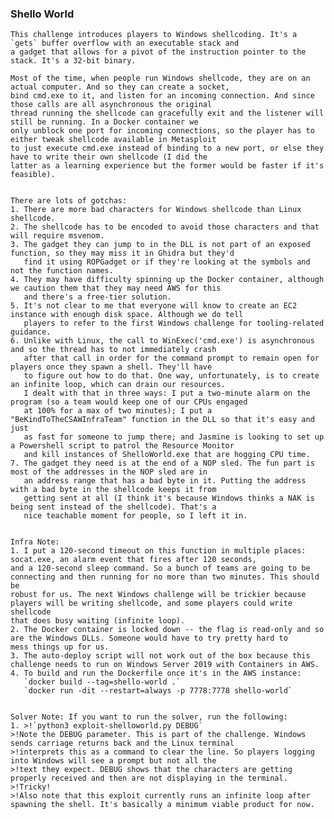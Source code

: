 
### Shello World

    This challenge introduces players to Windows shellcoding. It's a `gets` buffer overflow with an executable stack and
    a gadget that allows for a pivot of the instruction pointer to the stack. It's a 32-bit binary.

    Most of the time, when people run Windows shellcode, they are on an actual computer. And so they can create a socket,
    bind cmd.exe to it, and listen for an incoming connection. And since those calls are all asynchronous the original 
    thread running the shellcode can gracefully exit and the listener will still be running. In a Docker container we 
    only unblock one port for incoming connections, so the player has to either tweak shellcode available in Metasploit
    to just execute cmd.exe instead of binding to a new port, or else they have to write their own shellcode (I did the 
    latter as a learning experience but the former would be faster if it's feasible). 


    There are lots of gotchas:
    1. There are more bad characters for Windows shellcode than Linux shellcode.
    2. The shellcode has to be encoded to avoid those characters and that will require msvenom.
    3. The gadget they can jump to in the DLL is not part of an exposed function, so they may miss it in Ghidra but they'd 
       find it using ROPGadget or if they're looking at the symbols and not the function names.
    4. They may have difficulty spinning up the Docker container, although we caution them that they may need AWS for this 
       and there's a free-tier solution.
    5. It's not clear to me that everyone will know to create an EC2 instance with enough disk space. Although we do tell
       players to refer to the first Windows challenge for tooling-related guidance.
    6. Unlike with Linux, the call to WinExec('cmd.exe') is asynchronous and so the thread has to not immediately crash 
       after that call in order for the command prompt to remain open for players once they spawn a shell. They'll have 
       to figure out how to do that. One way, unfortunately, is to create an infinite loop, which can drain our resources.
       I dealt with that in three ways: I put a two-minute alarm on the program (so a team would keep one of our CPUs engaged
       at 100% for a max of two minutes); I put a "BeKindToTheCSAWInfraTeam" function in the DLL so that it's easy and just 
       as fast for someone to jump there; and Jasmine is looking to set up a Powershell script to patrol the Resource Monitor 
       and kill instances of ShelloWorld.exe that are hogging CPU time.
    7. The gadget they need is at the end of a NOP sled. The fun part is most of the addresses in the NOP sled are in 
       an address range that has a bad byte in it. Putting the address with a bad byte in the shellcode keeps it from 
       getting sent at all (I think it's because Windows thinks a NAK is being sent instead of the shellcode). That's a 
       nice teachable moment for people, so I left it in.


    Infra Note: 
    1. I put a 120-second timeout on this function in multiple places: socat.exe, an alarm event that fires after 120 seconds, 
    and a 120-second sleep command. So a bunch of teams are going to be connecting and then running for no more than two minutes. This should be 
    robust for us. The next Windows challenge will be trickier because players will be writing shellcode, and some players could write shellcode 
    that does busy waiting (infinite loop).
    2. The Docker container is locked down -- the flag is read-only and so are the Windows DLLs. Someone would have to try pretty hard to 
    mess things up for us.
    3. The auto-deploy script will not work out of the box because this challenge needs to run on Windows Server 2019 with Containers in AWS.
    4. To build and run the Dockerfile once it's in the AWS instance: 
       `docker build --tag=shello-world .`
       `docker run -dit --restart=always -p 7778:7778 shello-world`


    Solver Note: If you want to run the solver, run the following:
    1. >!`python3 exploit-shelloworld.py DEBUG`
    >!Note the DEBUG parameter. This is part of the challenge. Windows sends carriage returns back and the Linux terminal 
    >!interprets this as a command to clear the line. So players logging into Windows will see a prompt but not all the 
    >!text they expect. DEBUG shows that the characters are getting properly received and then are not displaying in the terminal.
    >!Tricky!
    >!Also note that this exploit currently runs an infinite loop after spawning the shell. It's basically a minimum viable product for now.

